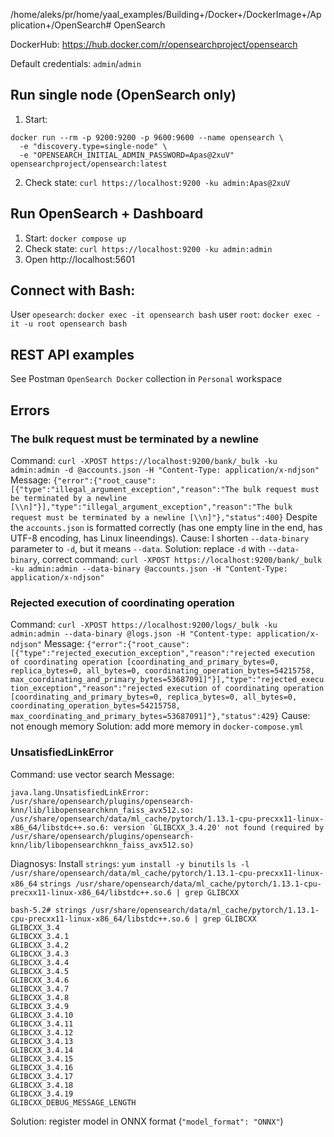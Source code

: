 /home/aleks/pr/home/yaal_examples/Building+/Docker+/DockerImage+/Application+/OpenSearch# OpenSearch

DockerHub: https://hub.docker.com/r/opensearchproject/opensearch

Default credentials: `admin`/`admin`

## Run single node (OpenSearch only)
1. Start: 
```shell
docker run --rm -p 9200:9200 -p 9600:9600 --name opensearch \
  -e "discovery.type=single-node" \
  -e "OPENSEARCH_INITIAL_ADMIN_PASSWORD=Apas@2xuV" opensearchproject/opensearch:latest
```
2. Check state: `curl https://localhost:9200 -ku admin:Apas@2xuV`

## Run OpenSearch + Dashboard
1. Start: `docker compose up`
2. Check state: `curl https://localhost:9200 -ku admin:admin`
3. Open http://localhost:5601

## Connect with Bash:
User `opesearch`: `docker exec -it opensearch bash`
user `root`: `docker exec -it -u root opensearch bash`


## REST API examples
See Postman `OpenSearch Docker` collection in `Personal` workspace

## Errors
### The bulk request must be terminated by a newline
Command: `curl -XPOST https://localhost:9200/bank/_bulk -ku admin:admin -d @accounts.json -H "Content-Type: application/x-ndjson"`
Message: `{"error":{"root_cause":[{"type":"illegal_argument_exception","reason":"The bulk request must be terminated by a newline [\\n]"}],"type":"illegal_argument_exception","reason":"The bulk request must be terminated by a newline [\\n]"},"status":400}`
Despite the `accounts.json` is formatted correctly (has one empty line in the end, has UTF-8 encoding, has Linux lineendings).
Cause: I shorten `--data-binary` parameter to `-d`, but it means `--data`.
Solution: replace `-d` with `--data-binary`, correct command: `curl -XPOST https://localhost:9200/bank/_bulk -ku admin:admin --data-binary @accounts.json -H "Content-Type: application/x-ndjson"`

### Rejected execution of coordinating operation
Command: `curl -XPOST https://localhost:9200/logs/_bulk -ku admin:admin --data-binary @logs.json -H "Content-type: application/x-ndjson"`
Message: `{"error":{"root_cause":[{"type":"rejected_execution_exception","reason":"rejected execution of coordinating operation [coordinating_and_primary_bytes=0, replica_bytes=0, all_bytes=0, coordinating_operation_bytes=54215758, max_coordinating_and_primary_bytes=53687091]"}],"type":"rejected_execution_exception","reason":"rejected execution of coordinating operation [coordinating_and_primary_bytes=0, replica_bytes=0, all_bytes=0, coordinating_operation_bytes=54215758, max_coordinating_and_primary_bytes=53687091]"},"status":429}`
Cause: not enough memory
Solution: add more memory in `docker-compose.yml`

### UnsatisfiedLinkError
Command: use vector search
Message:
```
java.lang.UnsatisfiedLinkError: /usr/share/opensearch/plugins/opensearch-knn/lib/libopensearchknn_faiss_avx512.so: /usr/share/opensearch/data/ml_cache/pytorch/1.13.1-cpu-precxx11-linux-x86_64/libstdc++.so.6: version `GLIBCXX_3.4.20' not found (required by /usr/share/opensearch/plugins/opensearch-knn/lib/libopensearchknn_faiss_avx512.so)
```
Diagnosys:
Install `strings`: `yum install -y binutils`
`ls -l /usr/share/opensearch/data/ml_cache/pytorch/1.13.1-cpu-precxx11-linux-x86_64`
`strings /usr/share/opensearch/data/ml_cache/pytorch/1.13.1-cpu-precxx11-linux-x86_64/libstdc++.so.6 | grep GLIBCXX`
```
bash-5.2# strings /usr/share/opensearch/data/ml_cache/pytorch/1.13.1-cpu-precxx11-linux-x86_64/libstdc++.so.6 | grep GLIBCXX
GLIBCXX_3.4
GLIBCXX_3.4.1
GLIBCXX_3.4.2
GLIBCXX_3.4.3
GLIBCXX_3.4.4
GLIBCXX_3.4.5
GLIBCXX_3.4.6
GLIBCXX_3.4.7
GLIBCXX_3.4.8
GLIBCXX_3.4.9
GLIBCXX_3.4.10
GLIBCXX_3.4.11
GLIBCXX_3.4.12
GLIBCXX_3.4.13
GLIBCXX_3.4.14
GLIBCXX_3.4.15
GLIBCXX_3.4.16
GLIBCXX_3.4.17
GLIBCXX_3.4.18
GLIBCXX_3.4.19
GLIBCXX_DEBUG_MESSAGE_LENGTH
```
Solution: register model in ONNX format (`"model_format": "ONNX"`)